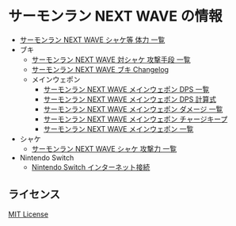 # サーモンラン NEXT WAVE の情報

- [サーモンラン NEXT WAVE シャケ等 体力 一覧](docs/hp-list.md)
- ブキ
	- [サーモンラン NEXT WAVE 対シャケ 攻撃手段 一覧](docs/weapons/list.md)
	- [サーモンラン NEXT WAVE ブキ Changelog](docs/weapons/CHANGELOG.md)
	- メインウェポン
		- [サーモンラン NEXT WAVE メインウェポン DPS 一覧](docs/weapons/main/dps-list.md)
		- [サーモンラン NEXT WAVE メインウェポン DPS 計算式](docs/weapons/main/dps-calculation.md)
		- [サーモンラン NEXT WAVE メインウェポン ダメージ 一覧](docs/weapons/main/damage-list.md)
		- [サーモンラン NEXT WAVE メインウェポン チャージキープ](docs/weapons/main/storing-a-charge.md)
		- [サーモンラン NEXT WAVE メインウェポン 一覧](docs/weapons/main/list.md)
- シャケ
	- [サーモンラン NEXT WAVE シャケ 攻撃力 一覧](docs/salmonids/list.md)
- Nintendo Switch
	- [Nintendo Switch インターネット接続](docs/nintendo-switch/an-Internet-connection.md)

## ライセンス

[MIT License](LICENSE)
